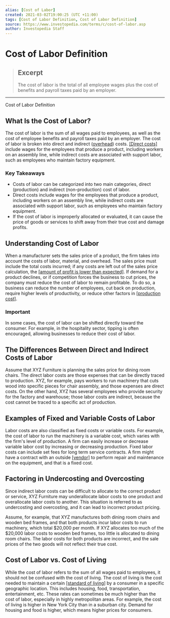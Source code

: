 ```yaml
---
alias: [Cost of Labor]
created: 2021-03-02T19:00:25 (UTC +11:00)
tags: [Cost of Labor Definition, Cost of Labor Definition]
source: https://www.investopedia.com/terms/c/cost-of-labor.asp
author: Investopedia Staff
---
```


# Cost of Labor Definition

> ## Excerpt
> The cost of labor is the total of all employee wages plus the cost of benefits and payroll taxes paid by an employer.

---

Cost of Labor Definition
## What Is the Cost of Labor?

The cost of labor is the sum of all wages paid to employees, as well as the cost of employee benefits and payroll taxes paid by an employer. The cost of labor is broken into direct and indirect ([overhead](https://www.investopedia.com/ask/answers/101314/what-are-differences-between-operating-expenses-and-overhead-expenses.asp)) costs. [[Direct costs]](https://www.investopedia.com/terms/d/directcost.asp) include wages for the employees that produce a product, including workers on an assembly line, while indirect costs are associated with support labor, such as employees who maintain factory equipment.

### Key Takeaways

-   Costs of labor can be categorized into two main categories, direct (production) and indirect (non-production) cost of labor.
-   Direct costs include wages for the employees that produce a product, including workers on an assembly line, while indirect costs are associated with support labor, such as employees who maintain factory equipment.
-   If the cost of labor is improperly allocated or evaluated, it can cause the price of goods or services to shift away from their true cost and damage profits.

## Understanding Cost of Labor

When a manufacturer sets the sales price of a product, the firm takes into account the costs of labor, material, and overhead. The sales price must include the total costs incurred; if any costs are left out of the sales price calculation, the [[amount of profit is lower than expected]](https://www.investopedia.com/ask/answers/031815/what-formula-calculating-profit-margins.asp). If demand for a product declines, or if competition forces the business to cut prices, the company must reduce the cost of labor to remain profitable. To do so, a business can reduce the number of employees, cut back on production, require higher levels of productivity, or reduce other factors in [[production cost]](https://www.investopedia.com/terms/p/production-cost.asp).

### Important

In some cases, the cost of labor can be shifted directly toward the consumer. For example, in the hospitality sector, tipping is often encouraged, allowing businesses to reduce their cost of labor.

## The Differences Between Direct and Indirect Costs of Labor

Assume that XYZ Furniture is planning the sales price for dining room chairs. The direct labor costs are those expenses that can be directly traced to production. XYZ, for example, pays workers to run machinery that cuts wood into specific pieces for chair assembly, and those expenses are direct costs. On the other hand, XYZ has several employees who provide security for the factory and warehouse; those labor costs are indirect, because the cost cannot be traced to a specific act of production.

## Examples of Fixed and Variable Costs of Labor

Labor costs are also classified as fixed costs or variable costs. For example, the cost of labor to run the machinery is a variable cost, which varies with the firm's level of production. A firm can easily increase or decrease variable labor cost by increasing or decreasing production. Fixed labor costs can include set fees for long term service contracts. A firm might have a contract with an outside [[vendor]](https://www.investopedia.com/terms/v/vendor.asp) to perform repair and maintenance on the equipment, and that is a fixed cost.

## Factoring in Undercosting and Overcosting

Since indirect labor costs can be difficult to allocate to the correct product or service, XYZ Furniture may underallocate labor costs to one product and overallocate labor costs to another. This situation is referred to as undercosting and overcosting, and it can lead to incorrect product pricing.

Assume, for example, that XYZ manufactures both dining room chairs and wooden bed frames, and that both products incur labor costs to run machinery, which total $20,000 per month. If XYZ allocates too much of the $20,000 labor costs to wooden bed frames, too little is allocated to dining room chairs. The labor costs for both products are incorrect, and the sale prices of the two goods will not reflect their true cost.

## Cost of Labor vs. Cost of Living 

While the cost of labor refers to the sum of all wages paid to employees, it should not be confused with the cost of living. The cost of living is the cost needed to maintain a certain [[standard of living]](https://www.investopedia.com/terms/s/standard-of-living.asp) by a consumer in a specific geographic location. This includes housing, food, transportation, entertainment, etc. These rates can sometimes be much higher than the cost of labor, especially in highly metropolitan areas. For example, the cost of living is higher in New York City than in a suburban city. Demand for housing and food is higher, which means higher prices for consumers.
